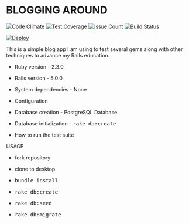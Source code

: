 # BLOGGING AROUND

[![Code Climate](https://codeclimate.com/github/LukasBarry/Pundit-Blog/badges/gpa.svg)](https://codeclimate.com/github/LukasBarry/Pundit-Blog) [![Test Coverage](https://codeclimate.com/github/LukasBarry/Pundit-Blog/badges/coverage.svg)](https://codeclimate.com/github/LukasBarry/Pundit-Blog/coverage) [![Issue Count](https://codeclimate.com/github/LukasBarry/Pundit-Blog/badges/issue_count.svg)](https://codeclimate.com/github/LukasBarry/Pundit-Blog/issues) [![Build Status](https://travis-ci.org/LukasBarry/Pundit-Blog.svg?branch=master)](https://travis-ci.org/LukasBarry/Pundit-Blog)

[![Deploy](https://www.herokucdn.com/deploy/button.svg)](https://heroku.com/deploy)

This is a simple blog app I am using to test several gems along with other techniques to advance my Rails education.

* Ruby version - 2.3.0

* Rails version - 5.0.0

* System dependencies - None

* Configuration

* Database creation - PostgreSQL Database

* Database initialization - <tt>rake db:create</tt>

* How to run the test suite


USAGE

* fork repository

* clone to desktop

* <tt>bundle install</tt>

* <tt>rake db:create</tt>

* <tt>rake db:seed</tt>

* <tt>rake db:migrate</tt>
